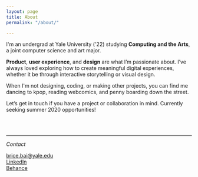 ```yaml
---
layout: page
title: About
permalink: "/about/"

---
```

I'm an undergrad at Yale University ('22) studying **Computing and the Arts**, a joint computer science and art major.

**Product**, **user experience**, and **design** are what I’m passionate about. I’ve always loved exploring how to create meaningful digital experiences, whether it be through interactive storytelling or visual design.

When I'm not designing, coding, or making other projects, you can find me dancing to kpop, reading webcomics, and penny boarding down the street.

Let’s get in touch if you have a project or collaboration in mind.
Currently seeking summer 2020 opportunities!

&nbsp;  
&nbsp;  

***

_Contact_

brice.bai@yale.edu  
[LinkedIn](https://www.linkedin.com/in/bricebai/)  
[Behance](https://www.behance.net/bricebai)
